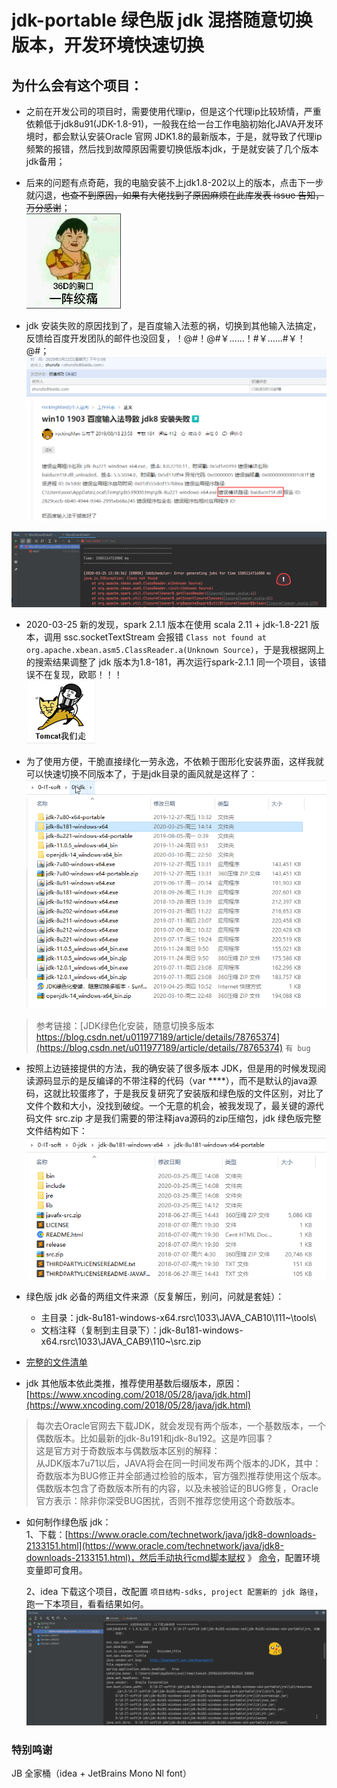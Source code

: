 # jdk-portable 绿色版 jdk 混搭随意切换版本，开发环境快速切换  
  
## 为什么会有这个项目：  
- 之前在开发公司的项目时，需要使用代理ip，但是这个代理ip比较矫情，严重依赖低于jdk8u91(JDK-1.8-91)，一般我在给一台工作电脑初始化JAVA开发环境时，都会默认安装Oracle 官网 JDK1.8的最新版本，于是，就导致了代理ip频繁的报错，然后找到故障原因需要切换低版本jdk，于是就安装了几个版本jdk备用；  
- 后来的问题有点奇葩，我的电脑安装不上jdk1.8-202以上的版本，点击下一步就闪退，~~也查不到原因，如果有大佬找到了原因麻烦在此库发表 issue 告知，万分感谢~~；  
![](.file/fuckbaidu.png)  
  
- jdk 安装失败的原因找到了，是百度输入法惹的祸，切换到其他输入法搞定，反馈给百度开发团队的邮件也没回复，！@#！@#￥……！#￥……#￥！@#；  
![](.file/fuck2.png)  
  
![](.file/spark-bug.png)  
- 2020-03-25 新的发现，spark 2.1.1 版本在使用 scala 2.11 + jdk-1.8-221 版本，调用 ssc.socketTextStream 会报错 `Class not found at org.apache.xbean.asm5.ClassReader.a(Unknown Source)`，于是我根据网上的搜索结果调整了 jdk 版本为1.8-181，再次运行spark-2.1.1 同一个项目，该错误不在复现，欧耶！！！  
![](.file/tomcat.png)  
  
- 为了使用方便，干脆直接绿化一劳永逸，不依赖于图形化安装界面，这样我就可以快速切换不同版本了，于是jdk目录的画风就是这样了：  
![图](.file/jdk-list1.png)  
  
> 参考链接：[JDK绿色化安装，随意切换多版本 https://blog.csdn.net/u011977189/article/details/78765374](https://blog.csdn.net/u011977189/article/details/78765374)    `有 bug`  
  
- 按照上边链接提供的方法，我的确安装了很多版本 JDK，但是用的时候发现阅读源码显示的是反编译的不带注释的代码（var ****），而不是默认的java源码，这就比较蛋疼了，于是我反复研究了安装版和绿色版的文件区别，对比了文件个数和大小，没找到破绽。一个无意的机会，被我发现了，最关键的源代码文件 src.zip 才是我们需要的带注释java源码的zip压缩包，jdk 绿色版完整文件结构如下：  
![](.file/files.png)  
  
- 绿色版 jdk 必备的两组文件来源（反复解压，别问，问就是套娃）：  
    - 主目录：jdk-8u181-windows-x64\.rsrc\1033\JAVA_CAB10\111~\tools\  
    - 文档注释（复制到主目录下）：jdk-8u181-windows-x64\.rsrc\1033\JAVA_CAB9\110~\src.zip  
  
- [完整的文件清单](.file/list.txt)   
  
- jdk 其他版本依此类推，推荐使用基数后缀版本，原因：  
[https://www.xncoding.com/2018/05/28/java/jdk.html](https://www.xncoding.com/2018/05/28/java/jdk.html)  
> 每次去Oracle官网去下载JDK，就会发现有两个版本，一个基数版本，一个偶数版本。比如最新的jdk-8u191和jdk-8u192。这是咋回事？  
  这是官方对于奇数版本与偶数版本区别的解释：  
  从JDK版本7u71以后，JAVA将会在同一时间发布两个版本的JDK，其中：  
  奇数版本为BUG修正并全部通过检验的版本，官方强烈推荐使用这个版本。  
  偶数版本包含了奇数版本所有的内容，以及未被验证的BUG修复，Oracle官方表示：除非你深受BUG困扰，否则不推荐您使用这个奇数版本。  
  
- 如何制作绿色版 jdk：  
    1、下载：[https://www.oracle.com/technetwork/java/jdk8-downloads-2133151.html](https://www.oracle.com/technetwork/java/jdk8-downloads-2133151.html)，然后手动执行cmd脚本赋权 》 [命令](src/main/resources/复制出来管理员执行.cmd)，配置环境变量即可食用。  
  
    2、idea 下载这个项目，改配置 `项目结构-sdks, project 配置新的 jdk 路径`， 跑一下本项目，看看结果如何。  
![](.file/jdk-run.png)  
  
### 特别鸣谢  
JB 全家桶（idea + JetBrains Mono Nl font）  
